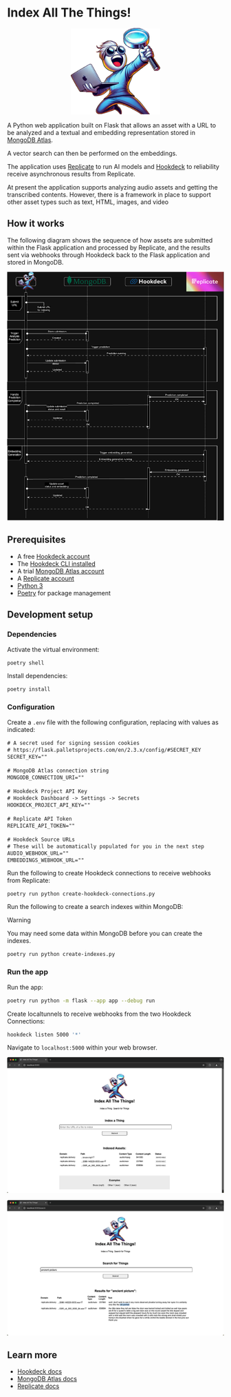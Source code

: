 # Index All The Things!

<p align="center">
<img src="docs/att.png" height="200" />
</p>

A Python web application built on Flask that allows an asset with a URL to be analyzed and a textual and embedding representation stored in [MongoDB Atlas](https://www.mongodb.com/atlas).

A vector search can then be performed on the embeddings.

The application uses [Replicate](https://replicate.com) to run AI models and [Hookdeck](https://hookdeck.com?ref=github-iatt) to reliability receive asynchronous results from Replicate.

At present the application supports analyzing audio assets and getting the transcribed contents. However, there is a framework in place to support other asset types such as text, HTML, images, and video

## How it works

The following diagram shows the sequence of how assets are submitted within the Flask application and processed by Replicate, and the results sent via webhooks through Hookdeck back to the Flask application and stored in MongoDB.

![Index All The Things Sequence Diagram](docs/sequence-diagram.png)

## Prerequisites

- A free [Hookdeck account](https://dashboard.hookdeck.com/signup?ref=github-iatt)
- The [Hookdeck CLI installed](https://hookdeck.com/docs/cli?ref=github-iatt)
- A trial [MongoDB Atlas account](https://www.mongodb.com/cloud/atlas/register)
- A [Replicate account](https://replicate.com/signin)
- [Python 3](https://www.python.org/downloads/)
- [Poetry](https://python-poetry.org/docs/#installation) for package management

## Development setup

### Dependencies

Activate the virtual environment:

```sh
poetry shell
```

Install dependencies:

```sh
poetry install
```

### Configuration

Create a `.env` file with the following configuration, replacing with values as indicated:

```
# A secret used for signing session cookies
# https://flask.palletsprojects.com/en/2.3.x/config/#SECRET_KEY
SECRET_KEY=""

# MongoDB Atlas connection string
MONGODB_CONNECTION_URI=""

# Hookdeck Project API Key
# Hookdeck Dashboard -> Settings -> Secrets
HOOKDECK_PROJECT_API_KEY=""

# Replicate API Token
REPLICATE_API_TOKEN=""

# Hookdeck Source URLs
# These will be automatically populated for you in the next step
AUDIO_WEBHOOK_URL=""
EMBEDDINGS_WEBHOOK_URL=""
```

Run the following to create Hookdeck connections to receive webhooks from Replicate:

```sh
poetry run python create-hookdeck-connections.py
```

Run the following to create a search indexes within MongoDB:

> [!WARNING]
> You may need some data within MongoDB before you can create the indexes.

```sh
poetry run python create-indexes.py
```

### Run the app

Run the app:

```sh
poetry run python -m flask --app app --debug run
```

Create localtunnels to receive webhooks from the two Hookdeck Connections:

```sh
hookdeck listen 5000 '*'
```

Navigate to `localhost:5000` within your web browser.

![Index All The Things home page running in a web browser](docs/iatt-home.png)

![Index All The Things search page with search result running in a web browser](docs/iatt-search.png)

## Learn more

- [Hookdeck docs](https://hookdeck.com/docs?ref=github-iatt)
- [MongoDB Atlas docs](https://www.mongodb.com/docs/atlas/)
- [Replicate docs](https://replicate.com/docs/)